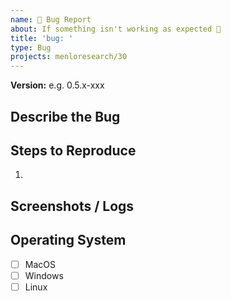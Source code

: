 ```yaml
---
name: 🐛 Bug Report
about: If something isn't working as expected 🤔
title: 'bug: '
type: Bug
projects: menloresearch/30
---
```


**Version:** e.g. 0.5.x-xxx

## Describe the Bug
<!-- A clear & concise description of the bug -->


## Steps to Reproduce
1.

## Screenshots / Logs
<!-- You can find logs in: Setting -> General -> Data Folder -> App Logs -->


## Operating System
- [ ] MacOS
- [ ] Windows
- [ ] Linux
